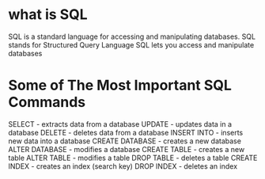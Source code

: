 # what is SQL
SQL is a standard language for accessing and manipulating databases.
SQL stands for Structured Query Language
SQL lets you access and manipulate databases

# Some of The Most Important SQL Commands

SELECT - extracts data from a database
UPDATE - updates data in a database
DELETE - deletes data from a database
INSERT INTO - inserts new data into a database
CREATE DATABASE - creates a new database
ALTER DATABASE - modifies a database
CREATE TABLE - creates a new table
ALTER TABLE - modifies a table
DROP TABLE - deletes a table
CREATE INDEX - creates an index (search key)
DROP INDEX - deletes an index

